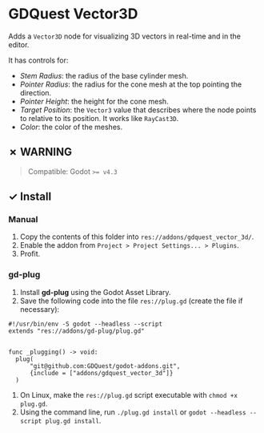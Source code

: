 # GDQuest Vector3D

Adds a `Vector3D` node for visualizing 3D vectors in real-time and in the editor.

It has controls for:

- *Stem Radius*: the radius of the base cylinder mesh.
- *Pointer Radius*: the radius for the cone mesh at the top pointing the direction.
- *Pointer Height*: the height for the cone mesh.
- *Target Position*: the `Vector3` value that describes where the node points to relative to its position. It works like `RayCast3D`.
- *Color*: the color of the meshes.

## ✗ WARNING

> Compatible: Godot `>= v4.3`

## ✓ Install

### Manual

1. Copy the contents of this folder into `res://addons/gdquest_vector_3d/`.
1. Enable the addon from `Project > Project Settings... > Plugins`.
1. Profit.

### gd-plug

1. Install **gd-plug** using the Godot Asset Library.
1. Save the following code into the file `res://plug.gd` (create the file if necessary):

  ```gdscript
  #!/usr/bin/env -S godot --headless --script
  extends "res://addons/gd-plug/plug.gd"


  func _plugging() -> void:
  	plug(
  		"git@github.com:GDQuest/godot-addons.git",
  		{include = ["addons/gdquest_vector_3d"]}
  	)
  ```

1. On Linux, make the `res://plug.gd` script executable with `chmod +x plug.gd`.
1. Using the command line, run `./plug.gd install` or `godot --headless --script plug.gd install`.
